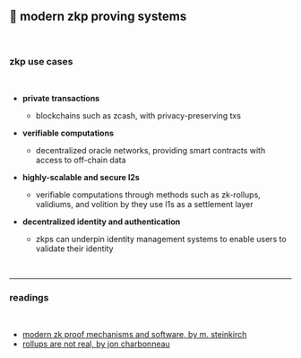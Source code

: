 ## 💎 modern zkp proving systems

<br>

### zkp use cases

<br>

* **private transactions**
  - blockchains such as zcash, with privacy-preserving txs
  
* **verifiable computations**
  - decentralized oracle networks, providing smart contracts with access to off-chain data
  
* **highly-scalable and secure l2s**
  - verifiable computations through methods such as zk-rollups, validiums, and volition by they use l1s as a settlement layer
  
* **decentralized identity and authentication**
  - zkps can underpin identity management systems to enable users to validate their identity

<br>

---

### readings

<br>

* [modern zk proof mechanisms and software, by m. steinkirch](https://mirror.xyz/steinkirch.eth/Ra1ErGGJPxtnZOOv5z2zchIvWrUaI_W-yxzsacjCK44)
* [rollups are not real, by jon charbonneau](https://joncharbonneau.substack.com/p/rollups-arent-real)
